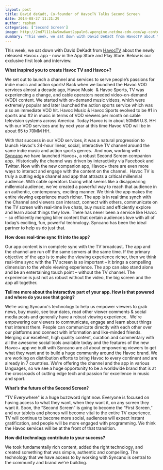 ```yaml
---
layout: post
title: David deKadt, Co-founder of HavocTV Talks Second Screen
date: 2014-08-27 11:21:29
author: resham
categories: ['Second Screen']
image: http://2md7l11skw9mw6wot2ppaln6.wpengine.netdna-cdn.com/wp-content/uploads/2014/08/Screen-Shot-2014-08-15-at-10.05.01-AM-e1411727785497.png
summary: "This week, we sat down with David DeKadt from HavocTV about the newly released Havoc+ app – now in the App Store and Play Store. Below is our exclusive first look and interview."
---
```

This week, we sat down with David DeKadt from <a href="http://havoc.tv/">HavocTV</a> about the newly released Havoc+ app - now in the App Store and Play Store. Below is our exclusive first look and interview.<!--more-->

<strong>What inspired you to create Havoc TV and Havoc+?</strong>

We set out to launch a channel and services to serve people’s passions for indie music and action sports! Back when we launched the Havoc VOD services almost a decade ago, Havoc Music  &amp; Havoc Sports, TV was experiencing a change, and cable operators needed video-on-demand (VOD) content. We started with on-demand music videos, which were extremely popular and later launched the action sports service which was also an immediate VOD hit. Havoc Music &amp; Havoc Sports evolved to be #1 in sports and #2 in music in terms of VOD viewers per month on cable television systems across America. Today Havoc is in about 50MM U.S. HH with our VOD services and by next year at this time Havoc VOD will be in about 65 to 70MM HH.

With that success in our VOD services, it was a natural progression to launch Havoc's 24-hour linear, social, interactive TV channel around the same indie music and action sports genres.  And now, working with <a href="http://www.syncano.com">Syncano</a> we have launched Havoc+, a robust Second Screen companion app.  Historically the channel was driven by interactivity via Facebook and Twitter. Now with the new companion app, Havoc+ there are even more ways to interact and engage with the content on the channel.  Havoc TV is truly a cutting edge channel and app that attracts a critical millennial audience. With cable operators facing what seems like a disappearing millennial audience, we’ve created a powerful way to reach that audience in an authentic, contemporary, exciting manner. We think the app makes the entire viewing experience much richer. The app is in real time synch with the Channel and viewers can interact, connect with others, communicate on the TV screen with real-time live chats, buy music and efficiently explore and learn about things they love. There has never been a service like Havoc – so efficiently merging killer content that certain audiences love with all of today’s exciting, fun, powerful technology. Syncano has been the ideal partner to help us do just that.

<strong>How does real-time sync fit into the app?</strong>

Our app content is in complete sync with the TV broadcast. The app and the channel are run off the same servers at the same time. If the primary objective of the app is to make the viewing experience richer, then we think real-time sync with the TV screen is so important – it brings a compelling dimension to the whole viewing experience. The app can also stand alone and be an entertaining touch point – without the TV channel. The experience is just not as robust without the video, the big screen and the app all together.

<strong>Tell me more about the interactive part of your app. How is that powered and where do you see that going?</strong>

We’re using Syncano's technology to help us empower viewers to grab news, buy music, see tour dates, read other viewer comments &amp; social media posts and generally have a robust viewing experience.  We're empowering our viewers to communicate, engage and learn about things that interest them. People can communicate directly with each other over our platforms and connect with information and like-minded friends. Merging our excellent, high quality content, curation and commentary with all the awesome social tools available today and the features of the new Havoc+ app we built with Syncano are all about empowering viewers to get what they want and to build a huge community around the Havoc brand. We are working on distribution efforts to bring Havoc to every continent and are already in 7 countries. We're offering the channel and the app in various languages, so we see a huge opportunity to be a worldwide brand that is at the crossroads of cutting edge tech and passion for excellence in music and sport.

<strong>What’s the future of the Second Screen?</strong>

"TV Everywhere" is a huge buzzword right now. Everyone is focused on having access to what they want, when they want it, on any screen they want it. Soon, the “Second Screen” is going to become the “First Screen,” and our tablets and phones will become vital to the entire TV experience. TV will continue to become more social, audiences will expect instant gratification, and people will be more engaged with programming. We think the Havoc services will be at the front of that transition.

<strong>How did technology contribute to your success?</strong>

We took fundamentally rich content, added the right technology, and created something that was simple, authentic and compelling. The technology that we have access to by working with Syncano is central to the community and brand we're building.